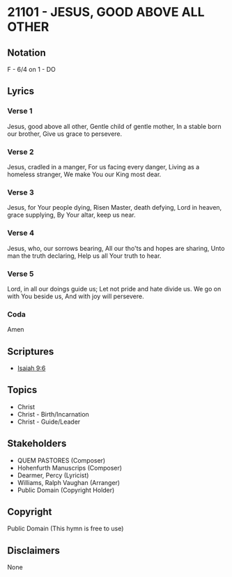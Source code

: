 # 21101 - JESUS, GOOD ABOVE ALL OTHER

## Notation

F - 6/4 on 1 - DO

## Lyrics

### Verse 1

Jesus, good above all other, Gentle child of gentle mother, In a stable born our brother, Give us grace to persevere.

### Verse 2

Jesus, cradled in a manger, For us facing every danger, Living as a homeless stranger, We make You our King most dear.

### Verse 3

Jesus, for Your people dying, Risen Master, death defying, Lord in heaven, grace supplying, By Your altar, keep us near.

### Verse 4

Jesus, who, our sorrows bearing, All our tho'ts and hopes are sharing, Unto man the truth declaring, Help us all Your truth to hear.

### Verse 5

Lord, in all our doings guide us; Let not pride and hate divide us. We go on with You beside us, And with joy will persevere.

### Coda

Amen


## Scriptures

- [Isaiah 9:6](https://www.biblegateway.com/passage/?search=Isaiah%209%3A6)

## Topics

- Christ
- Christ - Birth/Incarnation
- Christ - Guide/Leader

## Stakeholders

- QUEM PASTORES (Composer)
- Hohenfurth Manuscrips (Composer)
- Dearmer, Percy (Lyricist)
- Williams, Ralph Vaughan (Arranger)
- Public Domain (Copyright Holder)

## Copyright

Public Domain
(This hymn is free to use)

## Disclaimers

None

